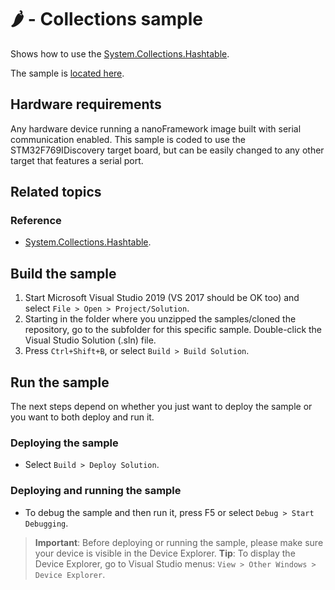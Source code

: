 # 🌶️ - Collections sample

Shows how to use the [System.Collections.Hashtable](http://docs.nanoframework.net/api/System.Collections.Hashtable.html).

The sample is [located here](./Collections/Program.cs).

## Hardware requirements

Any hardware device running a nanoFramework image built with serial communication enabled.
This sample is coded to use the STM32F769IDiscovery target board, but can be easily changed to any other target that features a serial port.

## Related topics

### Reference

- [System.Collections.Hashtable](http://docs.nanoframework.net/api/System.Collections.Hashtable.html).

## Build the sample

1. Start Microsoft Visual Studio 2019 (VS 2017 should be OK too) and select `File > Open > Project/Solution`.
1. Starting in the folder where you unzipped the samples/cloned the repository, go to the subfolder for this specific sample. Double-click the Visual Studio Solution (.sln) file.
1. Press `Ctrl+Shift+B`, or select `Build > Build Solution`.

## Run the sample

The next steps depend on whether you just want to deploy the sample or you want to both deploy and run it.

### Deploying the sample

- Select `Build > Deploy Solution`.

### Deploying and running the sample

- To debug the sample and then run it, press F5 or select `Debug > Start Debugging`.

> **Important**: Before deploying or running the sample, please make sure your device is visible in the Device Explorer.
> **Tip**: To display the Device Explorer, go to Visual Studio menus: `View > Other Windows > Device Explorer`.
